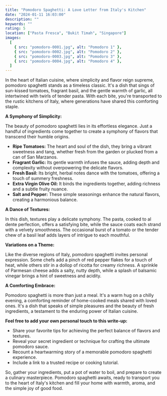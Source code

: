 ```yaml
---
title: "Pomodoro Spaghetti: A Love Letter from Italy's Kitchen"
date: "2024-01-11 16:03:00"
description: ""
keywords: ""
rating: 5
location: ["Pasta Fresca", "Bukit Timah", "Singapore"]
images:
  [
    { src: "pomodoro-0001.jpg", alt: "Pomodoro 1" },
    { src: "pomodoro-0002.jpg", alt: "Pomodoro 2" },
    { src: "pomodoro-0003.jpg", alt: "Pomodoro 3" },
    { src: "pomodoro-0004.jpg", alt: "Pomodoro 4" },
  ]
---
```


In the heart of Italian cuisine, where simplicity and flavor reign supreme, pomodoro spaghetti stands as a timeless classic. It's a dish that sings of sun-kissed tomatoes, fragrant basil, and the gentle warmth of garlic, all intertwined with twirls of tender pasta. With each bite, you're transported to the rustic kitchens of Italy, where generations have shared this comforting staple.

**A Symphony of Simplicity:**

The beauty of pomodoro spaghetti lies in its effortless elegance. Just a handful of ingredients come together to create a symphony of flavors that transcend their humble origins.

- **Ripe Tomatoes:** The heart and soul of the dish, they bring a vibrant sweetness and tang, whether fresh from the garden or plucked from a can of San Marzanos.
- **Fragrant Garlic:** Its gentle warmth infuses the sauce, adding depth and complexity without overpowering the delicate flavors.
- **Fresh Basil:** Its bright, herbal notes dance with the tomatoes, offering a touch of summery freshness.
- **Extra Virgin Olive Oil:** It binds the ingredients together, adding richness and a subtle fruity nuance.
- **Salt and Pepper:** These simple seasonings enhance the natural flavors, creating a harmonious balance.

**A Dance of Textures:**

In this dish, textures play a delicate symphony. The pasta, cooked to al dente perfection, offers a satisfying bite, while the sauce coats each strand with a velvety smoothness. The occasional burst of a tomato or the tender chew of a basil leaf adds layers of intrigue to each mouthful.

**Variations on a Theme:**

Like the diverse regions of Italy, pomodoro spaghetti invites personal expression. Some chefs add a pinch of red pepper flakes for a touch of heat, while others stir in a dollop of ricotta for creamy richness. A sprinkle of Parmesan cheese adds a salty, nutty depth, while a splash of balsamic vinegar brings a hint of sweetness and acidity.

**A Comforting Embrace:**

Pomodoro spaghetti is more than just a meal. It's a warm hug on a chilly evening, a comforting reminder of home-cooked meals shared with loved ones. It's a dish that speaks of simple pleasures and the beauty of fresh ingredients, a testament to the enduring power of Italian cuisine.

**Feel free to add your own personal touch to this write-up:**

- Share your favorite tips for achieving the perfect balance of flavors and textures.
- Reveal your secret ingredient or technique for crafting the ultimate pomodoro sauce.
- Recount a heartwarming story of a memorable pomodoro spaghetti experience.
- Include a link to a trusted recipe or cooking tutorial.

So, gather your ingredients, put a pot of water to boil, and prepare to create a culinary masterpiece. Pomodoro spaghetti awaits, ready to transport you to the heart of Italy's kitchen and fill your home with warmth, aroma, and the simple joy of good food.
